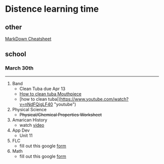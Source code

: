 # Distence learning time
## other
[MarkDown Cheatsheet](https://github.com/adam-p/markdown-here/wiki/Markdown-Cheatsheet "On Github")
## school
### March 30th
---
1. Band
	* Clean Tuba due Apr 13
	* [How to clean tuba Mouthpiece](https://www.youtube.com/watch?v=7haTc8lHSMc "youtube")
	* [how to clean tuba[(https://www.youtube.com/watch?v=nNdFQigLF40 "youtube")
2. Physical Science
	* ~~Physical/Chemical Properties Worksheet~~
3. Amarican History
	* watch [video](https://uaschools.instructure.com/courses/4142/files/526293?module_item_id=147640 "March 30, 2020.mp4")
4. App Dev
	* Unit 11
5. FLC
	* fill out this google [form](https://forms.gle/f2ksj3mbQSiCeezr7)
6. Math
	* fill out this google [form](https://forms.gle/DBrLsqj1fsx6jG6u5)